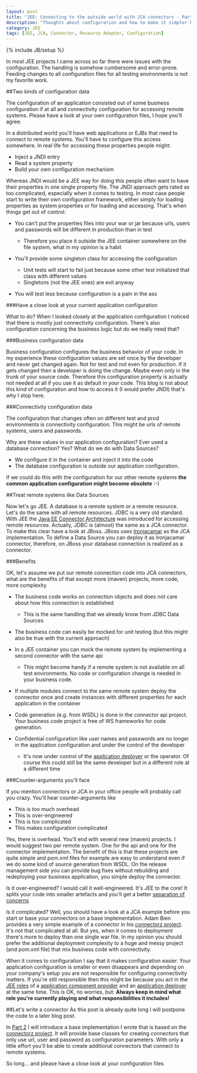 ```yaml
---
layout: post
title: "JEE: Connecting to the outside world with JCA connectors - Part 1"
description: "Thoughts about configuration and how to make it simpler by using JCA connectors"
category: JEE
tags: [JEE, JCA, Connector, Resource Adapter, Configuration]
---
```

{% include JB/setup %}


In most JEE projects I came across so far there were issues with the configuration. The handling is somehow cumbersome and error-prone. Feeding changes to all configuration files for all testing environments is not my favorite work. 

##Two kinds of configuration data

The configuration of an application consisted out of some business configuration if at all and connectivity configuration for accessing remote systems. Please have a look at your own configuration files, I hope you'll agree. 

In a distributed world you'll have web applications or EJBs that need to connect to remote systems. You'll have to configure this access somewhere. In real life for accessing these properties people might:

* Inject a JNDI entry
* Read a system property
* Build your own configuration mechanism

Whereas JNDI would be a JEE way for doing this people often want to have their properties in one single property file. The JNDI approach gets rated as too complicated, especially when it comes to testing. In most case people start to write their own configuration framework, either simply for loading properties as system properties or for loading and accessing. That's when things get out of control:

* You can't put the properties files into your war or jar because urls, users and passwords 
  will be different in production than in test
  
  * Therefore you place it outside the JEE container somewhere on the file system, what in my opinion is a habit

* You'll provide some singleton class for accessing the configuration
  * Unit tests will start to fail just because some other test initialized that class with different values
  * Singletons (not the JEE ones) are evil anyway

* You will test less because configuration is a pain in the ass

###Have a close look at your current application configuration

What to do? When I looked closely at the application configuration I noticed that there is mostly just connectivity configuration. There's also configuration concerning the business logic but do we really need that?

###Business configuration data

Business configuration configures the business behavior of your code. In my experience these configuration values are set once by the developer and never get changed again. Not for test and not even for production. If it gets changed then a developer is doing the change. Maybe even only in the trunk of your source code. Therefore this configuration property is actually not needed at all if you use it as default in your code. This blog is not about this kind of configuration and how to access it (I would prefer JNDI) that's why I stop here.

###Connectivity configuration data

The configuration that changes often on different test and prod environments is connectivity configuration. This might be urls of remote systems, users and passwords. 

Why are these values in our application configuration? Ever used a database connection? Yes? What do we do with Data Sources? 

* We configure it in the container and inject it into the code
* The database configuration is outside our application configuration. 

If we could do this with the configuration for our other remote systems **the common application configuration might become obsolete** :-)

##Treat remote systems like Data Sources

Now let's go JEE. A database is a remote system or a remote resource. Let's do the same with all remote resources. JDBC is a very old standard. With JEE the [Java EE Connector Architecture](http://en.wikipedia.org/wiki/Java_EE_Connector_Architecture) was introduced for accessing remote resources. Actually, JDBC is (almost) the same as a JCA connector. To make this clear have a look at JBoss. JBoss uses [Ironjacamar](www.ironjacamar.or) as the JCA implementation. To define a Data Source you can deploy it as Ironjacamar connector, therefore, on JBoss your database connection is realized as a connector.

###Benefits

OK, let's assume we put our remote connection code into JCA connectors, what are the benefits of that except more (maven) projects, more code, more complexity

* The business code works on connection objects and does not care about how this connection is established

  * This is the same handling that we already know from JDBC Data Sources
* The business code can easily be mocked for unit testing (but this might also be true with the current approach)
* In a JEE container you can mock the remote system by implementing a second connector with the same api

  * This might become handy if a remote system is not available on all test environments. No code or configuration change is needed in your business code.
* If multiple modules connect to the same remote system deploy the connector once and create instances with different properties for each application in the container
* Code generation (e.g. from WSDL) is done in the connector api project. Your business code project is free of WS frameworks for code generation.
* Confidential configuration like user names and passwords are no longer in the application configuration and under the control of the developer

  * It's now under control of the [application deployer](http://docs.oracle.com/javaee/6/tutorial/doc/bnaca.html#bnaci) or the operator. Of course this could still be the same developer but in a different role at a different time

###Counter-arguments you'll face

If you mention connectors or JCA in your office people will probably call you crazy. You'll hear counter-arguments like
* This is too much overhead
* This is over-engineered
* This is too complicated
* This makes configuration complicated

Yes, there is overhead. You'll end with several new (maven) projects. I would suggest two per remote system. One for the api and one for the connector implementation. The benefit of this is that these projects are quite simple and pom.xml files for example are easy to understand even if we do some kind of source generation from WSDL. On the release management side you can provide bug fixes without rebuilding and redeploying your business application, you simple deploy the connector.

Is it over-engineered? I would call it well-engineered. It's JEE to the core! It splits your code into smaller artefacts and you'll get a better [separation of concerns](http://en.wikipedia.org/wiki/Separation_of_concerns)


Is it complicated? Well, you should have a look at a JCA example before you start or base your connectors on a base implementation. Adam Bien provides a very simple example of a connector in his [connectorz project](http://connectorz.adam-bien.com/). It's not that complicated at all. But yes, when it comes to deployment there's more to deploy than one single war file. In my opinion you should prefer the additional deployment complexity to a huge and messy project (and pom.xml file) that mix business code with connectivity.

When it comes to configuration I say that it makes configuration easier. Your application configuration is smaller or even disappears and depending on your company's setup you are not responsible for configuring connectivity matters. If you're still responsible then this might be because you act in the [JEE roles](http://docs.oracle.com/javaee/6/tutorial/doc/bnaca.html) of a [application component provider](http://docs.oracle.com/javaee/6/tutorial/doc/bnaca.html#bnacd) and an [application deployer](http://docs.oracle.com/javaee/6/tutorial/doc/bnaca.html#bnaci) at the same time. This is OK, no worries, but: **Always keep in mind what role you're currently playing and what responsibilities it includes!**

##Let's write a connector
As this post is already quite long I will postpone the code to a later blog post.

In [Part 2]( ../../../10/25/jee-connecting-to-the-outside-world-with-jca-connectors---part-2) I will introduce a base implementation I wrote that is based on the [connectorz project](http://connectorz.adam-bien.com/). It will provide base classes for creating connectors that only use url, user and password as configuration parameters. With only a little effort you'll be able to create additional connectors that connect to remote systems.

So long... and please have a close look at your configuration files





